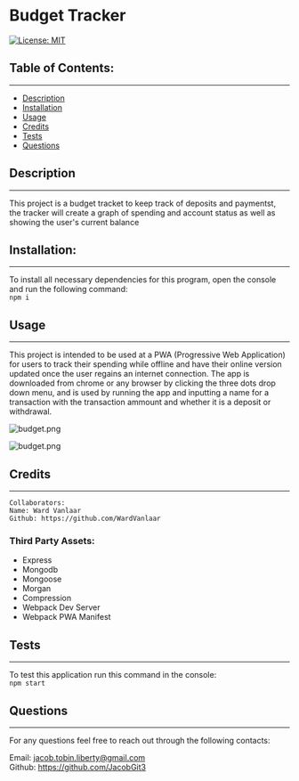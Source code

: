 
  # Budget Tracker
  [![License: MIT](https://img.shields.io/badge/License-MIT-yellow.svg)](https://opensource.org/licenses/MIT)

  ## Table of Contents:

  ---
  * [Description](#description)
  * [Installation](#installation)  
  * [Usage](#usage)  
  * [Credits](#credits)    
  * [Tests](#tests)  
  * [Questions](#questions)  

  ## Description

  ---
  This project is a budget tracket to keep track of deposits and paymentst, the tracker will create a graph of spending and account status as well as showing the user's current balance

  ## Installation:

  ---
  To install all necessary dependencies for this program,
  open the console and run the following command:  
  ```npm i```

  ## Usage

  ---
  This project is intended to be used at a PWA (Progressive Web Application) for users to track their spending while offline and have their online version updated once the user regains an internet connection. The app is downloaded from chrome or any browser by clicking the three dots drop down menu, and is used by running the app and inputting a name for a transaction with the transaction ammount and whether it is a deposit or withdrawal.

  ![budget.png](public/icons/tracker.png)

  ![budget.png](public/icons/graph.png)


  ## Credits

  ---
  
    Collaborators:
    Name: Ward Vanlaar
    Github: https://github.com/WardVanlaar
    

  ### Third Party Assets:

  - Express
  - Mongodb
  - Mongoose
  - Morgan
  - Compression
  - Webpack Dev Server
  - Webpack PWA Manifest

  ## Tests

  ---
  To test this application run this command in the console:  
  ```npm start```

  ## Questions

  ---
  For any questions feel free to reach out through the following contacts:  

  Email: jacob.tobin.liberty@gmail.com  
  Github: https://github.com/JacobGit3  
  